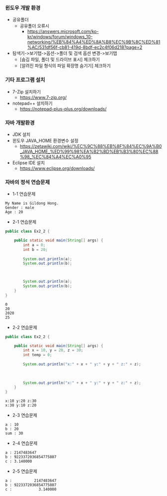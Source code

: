 ### 윈도우 개발 환경
* 공유폴더
  - 공유폴더 오류시 
    - https://answers.microsoft.com/ko-kr/windows/forum/windows_10-networking/%EB%84%A4%ED%8A%B8%EC%9B%8C%ED%81%AC/531df56f-cb81-419d-8bdf-ec2c4f06d218?page=2
* 탐색기->보기탭->옵션->폴더 및 검색 옵션 변경->보기탭
  - [숨김 파일, 폴더 및 드라이브 표시] 체크하기
  - [알려진 파일 형식의 파일 확장명 숨기기] 체크하기

### 기타 프로그램 설치
* 7-Zip 설치하기
  - https://www.7-zip.org/
* notepad++ 설치하기
  - https://notepad-plus-plus.org/downloads/
    
### 자바 개발환경
* JDK 설치
* 윈도우 JAVA_HOME 환경변수 설정
  - https://zetawiki.com/wiki/%EC%9C%88%EB%8F%84%EC%9A%B0_JAVA_HOME_%ED%99%98%EA%B2%BD%EB%B3%80%EC%88%98_%EC%84%A4%EC%A0%95
* Eclipse IDE 설치
  - https://www.eclipse.org/downloads/

### 자바의 정석 연습문제
* 1-1 연습문제
```console
My Name is Gildong Hong.
Gender : male
Age : 20
```

* 2-1 연습문제
```java
public class Ex2_2 {

    public static void main(String[] args) {
        int a = 0;
        int b = 20;
        
        System.out.println(a);
        System.out.println(b);
        


        System.out.println(a);
        System.out.println(b);
    }
}
```
```console
0
20
2020
25
```
* 2-2 연습문제
```java
public class Ex2_2 {

    public static void main(String[] args) {
        int x = 10, y = 20, z = 30;
        int temp = 0;
        
        System.out.println("x:" + x + " y:" + y + " z:" + z);
        
        
        
        System.out.println("x:" + x + " y:" + y + " z:" + z);
    }
}
```
```console
x:10 y:20 z:30
x:30 y:10 z:20
```
* 2-3 연습문제
```console
a : 10
b : 20
sum : 30
```
* 2-4 연습문제
```console
a : 2147483647
b : 9223372036854775807
c : 3.140000
```
* 2-5 연습문제
```console
a :          2147483647
b : 9223372036854775807
c :            3.140000
```
